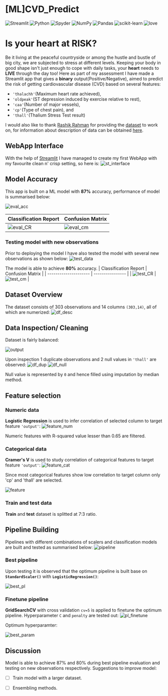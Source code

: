 # [ML]CVD_Predict
![Streamlit](https://img.shields.io/badge/Streamlit-FF4B4B?style=for-the-badge&logo=Streamlit&logoColor=white)
![Python](https://img.shields.io/badge/python-3670A0?style=for-the-badge&logo=python&logoColor=ffdd54)
![Spyder](https://img.shields.io/badge/Spyder-838485?style=for-the-badge&logo=spyder%20ide&logoColor=maroon)
![NumPy](https://img.shields.io/badge/numpy-%23013243.svg?style=for-the-badge&logo=numpy&logoColor=white)
![Pandas](https://img.shields.io/badge/pandas-%23150458.svg?style=for-the-badge&logo=pandas&logoColor=white)
![scikit-learn](https://img.shields.io/badge/scikit--learn-%23F7931E.svg?style=for-the-badge&logo=scikit-learn&logoColor=white)
<a><img alt='love' src="http://ForTheBadge.com/images/badges/built-with-love.svg"></a>

# Is your heart at RISK? 
Be it living at the peaceful countryside or among the hustle and bustle of big city, we are subjected to stress at different levels. Keeping your body in good shape isn't just enough to cope with daily tasks, your **heart** needs to **LIVE** through the day too! Here as part of my assessment I have made a Streamlit app that gives a **binary** output(Positive/Negative), aimed to predict the risk of getting cardiovascular disease (CVD) based on several features: 
- `'thalachh'`(Maximum heart rate achieved),
- `'oldpeak'`(ST depression induced by exercise relative to rest),
- `'caa'`(Number of major vessels),
- `'cp'`(Type of chest pain), and
- `'thall'`(Thalium Stress Test result)

I would also like to thank [Rashik Rahman](https://www.kaggle.com/rashikrahmanpritom) for providing the [dataset](https://www.kaggle.com/datasets/rashikrahmanpritom/heart-attack-analysis-prediction-dataset/discussion/234843) to work on, for information about description of data can be obtained [here](http://archive.ics.uci.edu/ml/datasets/Heart+Disease).

## WebApp  Interface
With the help of [Streamlit](https://streamlit.io/) I have managed to create my first WebApp with my favourite clean n' crisp setting, so here is: ![st_interface](static/app_interface.png)

## Model Accuracy
This app is built on a ML model with **87%** accuracy, performance of model is summarised below:

![eval_acc](Static/pipeline_eval_acc.png)

| Classification Report | Confusion Matrix |
| --------------------- | ---------------- |
| ![eval_CR](static/pipeline_eval_cr.png) | ![eval_cm](static/pipeline_eval_cm.png) |

### Testing model with new observations
Prior to deploying the model I have also tested the model with several new observations as shown below:
![test_data](Static/test_dataset.png)

The model is able to achieve **80%** accuracy.
| Classification Report | Confusion Matrix |
| --------------------- | ---------------- |
| ![test_CR](static/test_cr.png) | ![test_cm](static/test_cm.png) |

## Dataset Overview
The dataset consists of 303 observations and 14 columns `(303,14)`, all of which are numerized:
![df_desc](static/df_describe.png)

## Data Inspection/ Cleaning
Dataset is fairly balanced:

![output](static/visualisation_output.png)

Upon inspection 1 duplicate observations and 2 null values in `'thall'` are observed:
![df_dup](static/visualisation_duplicate.png)
![df_null](static/visualisation_null.png)

Null value is represented by `0` and hence filled using imputation by median method.

## Feature selection
### Numeric data
**Logistic Regression** is used to infer correlation of selected column to target feature `'output'`:
![feature_num](static/feature_select_num.png)

Numeric features with R-squared value lesser than 0.65 are filtered. 

### Categorical data
**Cramer's V** is used to study correlation of categorical features to target feature `'output'`:
![feature_cat](static/feature_select_cat.png)

Since most categorical features show low correlation to target column only 'cp' and 'thall' are selected.

![feature](static/finalised_feature.png)

### Train and test data
**Train** and **test** dataset is splitted at 7:3 ratio.

## Pipeline Building
Pipelines with different combinations of scalers and classification models are built and tested as summarised below:
![pipeline](static/pipeline_eval.png)

### Best pipeline
Upon testing it is observed that the optimum pipeline is built base on **`StandardScaler()`** with **`LogisticRegression()`**:

![best_pl](Static/pipeline_best.png)

### Finetune pipeline
**GridSearchCV** with cross validation `cv=5` is applied to finetune the optimum pipeline. Hyperparameter `C` and `penalty` are tested out:
![pl_finetune](Static/pipeline_finetune.png)

Optimum hyperparamter:

![best_param](Static/pipeline_best_param.png)

## Discussion
Model is able to achieve 87% and 80% during best pipeline evaluation and testing on new observations respectively. Suggestions to improve model:
- [ ] Train model with a larger dataset.
- [ ] Ensembling methods.


